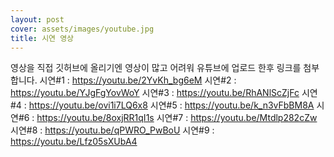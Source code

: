 ```yaml
---
layout: post
cover: assets/images/youtube.jpg
title: 시연 영상
---
```


영상을 직접 깃허브에 올리기엔 영상이 많고 어려워 유튜브에 업로드 한후 링크를 첨부합니다.
시연#1 : https://youtu.be/2YvKh_bg6eM
시연#2 : https://youtu.be/YJgFgYovWoY
시연#3 : https://youtu.be/RhANlScZjFc
시연#4 : https://youtu.be/ovi1i7LQ6x8
시연#5 : https://youtu.be/k_n3vFbBM8A
시연#6 : https://youtu.be/8oxjRR1qI1s
시연#7 : https://youtu.be/Mtdlp282cZw
시연#8 : https://youtu.be/qPWRO_PwBoU
시연#9 : https://youtu.be/Lfz05sXUbA4
